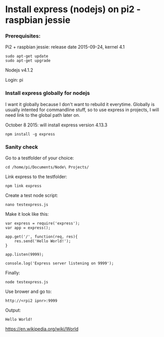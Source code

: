 
# Install express (nodejs) on pi2 - raspbian jessie #

### Prerequisites: ###

Pi2 + raspbian jessie: release date 2015-09-24, kernel 4.1

	sudo apt-get update
	sudo apt-get upgrade

Nodejs v4.1.2

Login: pi

### Install express globally for nodejs ###

I want it globally because I don't want to rebuild it everytime. Globally is usually intented for commandline stuff, so to use express in projects, I will need link to the global path later on.

October 8 2015: will install express version 4.13.3

	npm install -g express
		
### Sanity check

Go to a testfolder of your choice:

	cd /home/pi/Documents/Node\ Projects/

Link express to the testfolder:

	npm link express

Create a test node script:

	nano testexpress.js

Make it look like this:

	var express = require('express');
	var app = express();
		
	app.get('/', function(req, res){
 		res.send('Hello World!');
	}

	app.listen(9999);

	console.log('Express server listening on 9999');

Finally:

	node testexpress.js

Use brower and go to:

	http://<rpi2 ipnr>:9999

Output:

	Hello World!


https://en.wikipedia.org/wiki/World
